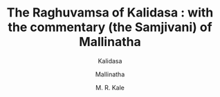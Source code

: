 ---
title: "The Raghuvamsa of Kalidasa : with the commentary (the Samjivani) of Mallinatha"
author: ["Kalidasa", "Mallinatha", "M. R. Kale"]
year: 1922
language: ["Sanskrit"]
genre: ["Sanskrit Kavya", "Classical Poetry", "Dynastic Epic"]
description: "M.R. Kale's 1922 scholarly edition of Kalidasa's Raghuvamsa—19 cantos chronicling the Solar dynasty through 1,564 stanzas in 21 Sanskrit meters—with Mallinatha's authoritative 15th-century Sanjivani commentary explaining the classical poet's technical mastery."
collections: ["classical-literature", "poetry-collection", "indology"]
sources:
  - name: "Internet Archive"
    url: "https://archive.org/details/raghuvamsaofkali00kliduoft"
    type: "other"
references:
  - name: "Wikipedia: Raghuvamsa"
    url: "https://en.wikipedia.org/wiki/Raghuva%E1%B9%83%C5%9Ba"
    type: "wikipedia"
  - name: "Wikipedia: Kalidasa"
    url: "https://en.wikipedia.org/wiki/Kalidasa"
    type: "wikipedia"
  - name: "Britannica: Raghuvamsha"
    url: "https://www.britannica.com/topic/Raghuvamsha"
    type: "other"
  - name: "Britannica: Kalidasa"
    url: "https://www.britannica.com/biography/Kalidasa"
    type: "other"
  - name: "Wikipedia: Mallinatha Suri"
    url: "https://en.wikipedia.org/wiki/Mallin%C4%81tha_S%C5%ABri"
    type: "wikipedia"
  - name: "Wikidata: Kalidasa"
    url: "https://www.wikidata.org/wiki/Q170200"
    type: "other"
  - name: "Open Library: The Raghuvamsa of Kalidasa "
    url: "https://openlibrary.org/search?q=The+Raghuvamsa+of+Kalidasa++with+Kalidasa"
    type: "other"
featured: false
publishDate: 2025-10-30
tags: ['classical-literature', 'poetry-collection', 'epic']
---